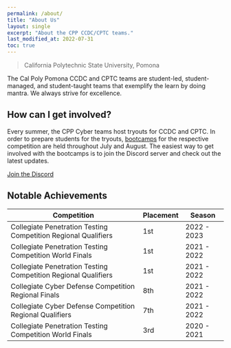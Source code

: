 ```yaml
---
permalink: /about/
title: "About Us"
layout: single
excerpt: "About the CPP CCDC/CPTC teams."
last_modified_at: 2022-07-31
toc: true
---
```


> California Polytechnic State University, Pomona

The Cal Poly Pomona CCDC and CPTC teams are student-led, student-managed, and student-taught teams that exemplify the learn by doing mantra. We always strive for excellence.

## How can I get involved?

Every summer, the CPP Cyber teams host tryouts for CCDC and CPTC. In order to prepare students for the tryouts, [bootcamps](/bootcamps/) for the respective competition are held throughout July and August. The easiest way to get involved with the bootcamps is to join the Discord server and check out the latest updates.

<a href="https://discord.gg/vbB3tGYWNN" class="btn btn--primary btn--large"><i class="fab fa-fw fa-discord" aria-hidden="true"></i><span> Join the Discord</span></a>

<!-- {% include gallery id="layouts_gallery" caption="Examples of included layouts `splash`, `single`, and `archive`." %} -->

## Notable Achievements

| Competition                                                     | Placement                   | Season                  |
| --------------------------------------------------------------- | ----------------------------|------------------------ |
| Collegiate Penetration Testing Competition Regional Qualifiers  | 1st                         | 2022 - 2023             |
| Collegiate Penetration Testing Competition World Finals         | 1st                         | 2021 - 2022             |
| Collegiate Penetration Testing Competition Regional Qualifiers  | 1st                         | 2021 - 2022             |
| Collegiate Cyber Defense Competition Regional Finals            | 8th                         | 2021 - 2022             |
| Collegiate Cyber Defense Competition Regional Qualifiers        | 7th                         | 2021 - 2022             |
| Collegiate Penetration Testing Competition World Finals         | 3rd                         | 2020 - 2021             |